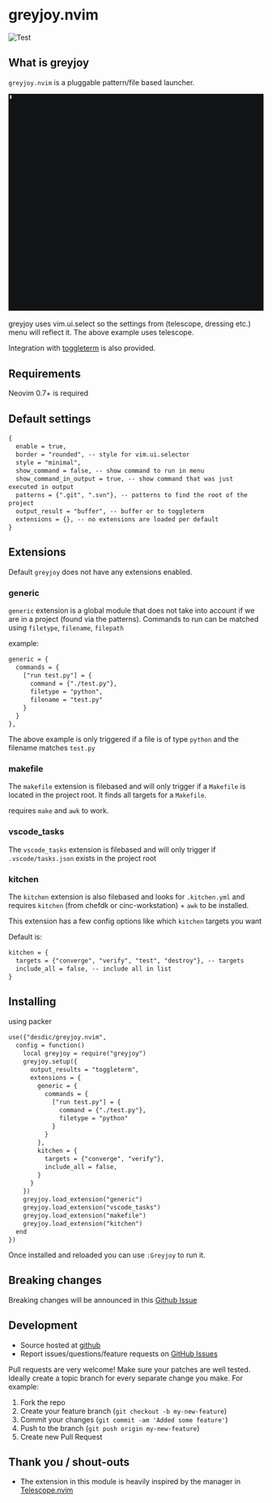 # greyjoy.nvim

![Test](https://github.com/desdic/greyjoy.nvim/actions/workflows/ci.yml/badge.svg)

## What is greyjoy

`greyjoy.nvim` is a pluggable pattern/file based launcher.

![Demo of greyjoy](doc/greyjoy.gif?raw=true "Demo of greyjoy")

greyjoy uses vim.ui.select so the settings from (telescope, dressing etc.) menu will reflect it. The above example uses telescope.

Integration with [toggleterm](https://github.com/akinsho/toggleterm.nvim) is also provided.

## Requirements

Neovim 0.7+ is required

## Default settings

```
{
  enable = true,
  border = "rounded", -- style for vim.ui.selector
  style = "minimal",
  show_command = false, -- show command to run in menu
  show_command_in_output = true, -- show command that was just executed in output
  patterns = {".git", ".svn"}, -- patterns to find the root of the project
  output_result = "buffer", -- buffer or to toggleterm
  extensions = {}, -- no extensions are loaded per default
}
```

## Extensions

Default `greyjoy` does not have any extensions enabled.

### generic

`generic` extension is a global module that does not take into account if we are in a project (found via the patterns). Commands to run can be matched using `filetype`, `filename`, `filepath`

example:
```
generic = {
  commands = {
    ["run test.py"] = {
      command = {"./test.py"},
      filetype = "python",
      filename = "test.py"
    }
  }
},
```

The above example is only triggered if a file is of type `python` and the filename matches `test.py`

### makefile

The `makefile` extension is filebased and will only trigger if a `Makefile` is located in the project root. It finds all targets for a `Makefile`.

requires `make` and `awk` to work.

### vscode_tasks

The `vscode_tasks` extension is filebased and will only trigger if `.vscode/tasks.json` exists in the project root

### kitchen

The `kitchen` extension is also filebased and looks for `.kitchen.yml` and requires `kitchen` (from chefdk or cinc-workstation) + `awk` to be installed.

This extension has a few config options like which `kitchen` targets you want

Default is:

```
kitchen = {
  targets = {"converge", "verify", "test", "destroy"}, -- targets
  include_all = false, -- include all in list
}

```

## Installing

using packer

```
use({"desdic/greyjoy.nvim",
  config = function()
    local greyjoy = require("greyjoy")
    greyjoy.setup({
      output_results = "toggleterm",
      extensions = {
        generic = {
          commands = {
            ["run test.py"] = {
              command = {"./test.py"},
              filetype = "python"
            }
          }
        },
        kitchen = {
          targets = {"converge", "verify"},
          include_all = false,
        }
      }
    })
    greyjoy.load_extension("generic")
    greyjoy.load_extension("vscode_tasks")
    greyjoy.load_extension("makefile")
    greyjoy.load_extension("kitchen")
  end
})
```

Once installed and reloaded you can use `:Greyjoy` to run it.

## Breaking changes

Breaking changes will be announced in this [Github Issue](https://github.com/desdic/greyjoy.nvim/issues/1)

## Development

* Source hosted at [github](https://github.com/desdic/greyjoy.nvim)
* Report issues/questions/feature requests on [GitHub Issues](https://github.com/desdic/greyjoy.nvim/issues/)

Pull requests are very welcome! Make sure your patches are well tested.
Ideally create a topic branch for every separate change you make. For
example:

1. Fork the repo
2. Create your feature branch (`git checkout -b my-new-feature`)
3. Commit your changes (`git commit -am 'Added some feature'`)
4. Push to the branch (`git push origin my-new-feature`)
5. Create new Pull Request

## Thank you / shout-outs

* The extension in this module is heavily inspired by the manager in [Telescope.nvim](https://github.com/nvim-telescope/telescope.nvim)
